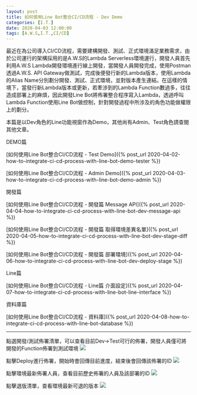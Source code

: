 ```yaml
---
layout: post
title: 如何使用Line Bot整合CI/CD流程 - Dev Demo
categories: [I.T.]
date: 2020-04-03 12:00:00
tags: [A.W.S,I.T.,CI/CD]
---
```

最近在為公司導入CI/CD流程，需要建構開發、測試、正式環境滿足業務需求，由於公司運行的架構採用的是A.W.S的Lambda Serverless環境運行，開發人員首先利用A.W.S Lambda開發環境進行線上開發，當開發人員開發完成，使用Postman透過A.W.S. API Gateway做測試，完成後便發行新的Lambda版本，使用Lambda的Alias Name分別劃分開發、測試、正式環境，並對版本產生連結。在這樣的情境下，當發行新Lambda版本或更新，若牽涉到的Lambda Function數過多，往往造成部署上的麻煩，因此開發Line Bot將佈署整合程序寫入Lambda，透過呼叫Lambda Function使用Line Bot做控制，針對開發過程中所涉及的角色功能做權限上的劃分。

本篇是以Dev角色的Line功能視窗作為Demo，其他尚有Admin、Test角色請查閱其他文章。

<!--more-->

DEMO篇

[如何使用Line Bot整合CI/CD流程 - Test Demo]({% post_url 2020-04-02-how-to-integrate-ci-cd-process-with-line-bot-demo-tester %})

[如何使用Line Bot整合CI/CD流程 - Admin Demo]({% post_url 2020-04-03-how-to-integrate-ci-cd-process-with-line-bot-demo-admin %})

開發篇

[如何使用Line Bot整合CI/CD流程 - 開發篇 Message API]({% post_url 2020-04-04-how-to-integrate-ci-cd-process-with-line-bot-dev-message-api %})

[如何使用Line Bot整合CI/CD流程 - 開發篇 取得環境差異名單]({% post_url 2020-04-05-how-to-integrate-ci-cd-process-with-line-bot-dev-stage-diff %})

[如何使用Line Bot整合CI/CD流程 - 開發篇 部署環境]({% post_url 2020-04-06-how-to-integrate-ci-cd-process-with-line-bot-dev-deploy-stage %})

Line篇

[如何使用Line Bot整合CI/CD流程 - Line篇 介面設定]({% post_url 2020-04-07-how-to-integrate-ci-cd-process-with-line-bot-line-interface %})

資料庫篇

[如何使用Line Bot整合CI/CD流程 - 資料庫]({% post_url 2020-04-08-how-to-integrate-ci-cd-process-with-line-bot-database %})

<hr>

點選開發/測試佈署清單，可以查看目前Dev->Test可行的佈署，開發人員僅可將開發的Function佈署到測試環境
![](/assets/2020-04-01-how-to-integrate-ci-cd-process-with-line-bot-demo-dev/2-1-Dev-Deploy-List.jpg)

點擊Deploy進行佈署，開始時會回傳目前進度，結束後會回傳該佈署的ID
![](/assets/2020-04-01-how-to-integrate-ci-cd-process-with-line-bot-demo-dev/2-2-Dev-Deploy-Done.jpg)

點擊環境最新佈署人員，查看目前歷史佈署的人員及該部署的ID
![](/assets/2020-04-01-how-to-integrate-ci-cd-process-with-line-bot-demo-dev/2-3-Dev-Deploy-History.jpg)

點擊退版清單，查看環境最新可退的版本
![](/assets/2020-04-01-how-to-integrate-ci-cd-process-with-line-bot-demo-dev/2-4-Dev-RollBack-List.jpg)
